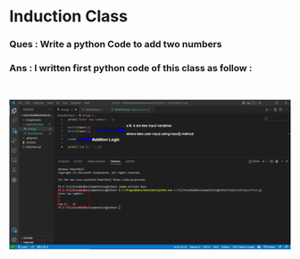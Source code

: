 # Induction Class

### Ques : Write a python Code to add two numbers

### Ans : I written first python code of this class as follow :
<br>

![First.py](./Images/First.py.png)